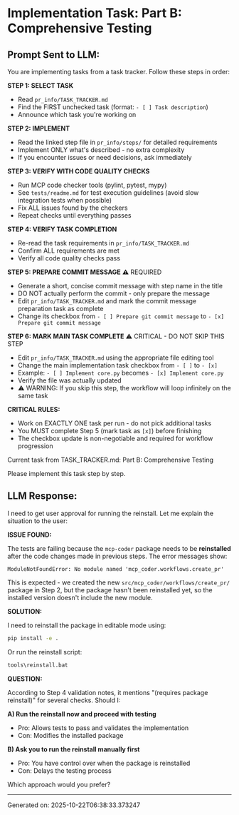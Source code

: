 # Implementation Task: Part B: Comprehensive Testing

## Prompt Sent to LLM:
You are implementing tasks from a task tracker. Follow these steps in order:

**STEP 1: SELECT TASK**
- Read `pr_info/TASK_TRACKER.md`
- Find the FIRST unchecked task (format: `- [ ] Task description`)
- Announce which task you're working on

**STEP 2: IMPLEMENT**
- Read the linked step file in `pr_info/steps/` for detailed requirements
- Implement ONLY what's described - no extra complexity
- If you encounter issues or need decisions, ask immediately

**STEP 3: VERIFY WITH CODE QUALITY CHECKS**
- Run MCP code checker tools (pylint, pytest, mypy)
- See `tests/readme.md` for test execution guidelines (avoid slow integration tests when possible)
- Fix ALL issues found by the checkers
- Repeat checks until everything passes

**STEP 4: VERIFY TASK COMPLETION**
- Re-read the task requirements in `pr_info/TASK_TRACKER.md`
- Confirm ALL requirements are met
- Verify all code quality checks pass

**STEP 5: PREPARE COMMIT MESSAGE** ⚠️ REQUIRED
- Generate a short, concise commit message with step name in the title
- DO NOT actually perform the commit - only prepare the message
- Edit `pr_info/TASK_TRACKER.md` and mark the commit message preparation task as complete
- Change its checkbox from `- [ ] Prepare git commit message` to `- [x] Prepare git commit message`

**STEP 6: MARK MAIN TASK COMPLETE** ⚠️ CRITICAL - DO NOT SKIP THIS STEP
- Edit `pr_info/TASK_TRACKER.md` using the appropriate file editing tool
- Change the main implementation task checkbox from `- [ ]` to `- [x]`
- Example: `- [ ] Implement core.py` becomes `- [x] Implement core.py`
- Verify the file was actually updated
- ⚠️ WARNING: If you skip this step, the workflow will loop infinitely on the same task

**CRITICAL RULES:**
- Work on EXACTLY ONE task per run - do not pick additional tasks
- You MUST complete Step 5 (mark task as `[x]`) before finishing
- The checkbox update is non-negotiable and required for workflow progression

Current task from TASK_TRACKER.md: Part B: Comprehensive Testing

Please implement this task step by step.

## LLM Response:
I need to get user approval for running the reinstall. Let me explain the situation to the user:

**ISSUE FOUND:**

The tests are failing because the `mcp-coder` package needs to be **reinstalled** after the code changes made in previous steps. The error messages show:

```
ModuleNotFoundError: No module named 'mcp_coder.workflows.create_pr'
```

This is expected - we created the new `src/mcp_coder/workflows/create_pr/` package in Step 2, but the package hasn't been reinstalled yet, so the installed version doesn't include the new module.

**SOLUTION:**

I need to reinstall the package in editable mode using:
```bash
pip install -e .
```

Or run the reinstall script:
```bash
tools\reinstall.bat
```

**QUESTION:**

According to Step 4 validation notes, it mentions "(requires package reinstall)" for several checks. Should I:

**A) Run the reinstall now and proceed with testing**  
- Pro: Allows tests to pass and validates the implementation  
- Con: Modifies the installed package

**B) Ask you to run the reinstall manually first**  
- Pro: You have control over when the package is reinstalled  
- Con: Delays the testing process

Which approach would you prefer?

---
Generated on: 2025-10-22T06:38:33.373247
